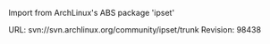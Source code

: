 Import from ArchLinux's ABS package 'ipset'

URL: svn://svn.archlinux.org/community/ipset/trunk
Revision: 98438
